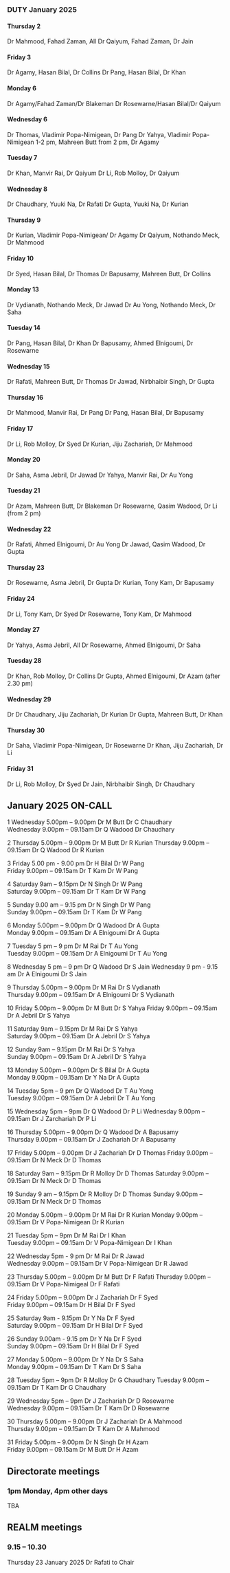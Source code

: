 

### DUTY January 2025

#### Thursday 2 
Dr Mahmood, Fahad Zaman, All
Dr Qaiyum, Fahad Zaman, Dr Jain

#### Friday 3
Dr Agamy, Hasan Bilal, Dr Collins
Dr Pang, Hasan Bilal, Dr Khan

#### Monday 6
Dr Agamy/Fahad Zaman/Dr Blakeman
Dr Rosewarne/Hasan Bilal/Dr Qaiyum

#### Wednesday 6
Dr Thomas, Vladimir Popa-Nimigean, Dr Pang
Dr Yahya, Vladimir Popa-Nimigean 1-2 pm, Mahreen Butt from 2 pm, Dr Agamy

#### Tuesday 7
Dr Khan, Manvir Rai, Dr Qaiyum
Dr Li, Rob Molloy, Dr Qaiyum

#### Wednesday 8
Dr Chaudhary, Yuuki Na, Dr Rafati
Dr Gupta, Yuuki Na, Dr Kurian

#### Thursday 9
Dr Kurian, Vladimir Popa-Nimigean/ Dr Agamy
Dr Qaiyum, Nothando Meck, Dr Mahmood

#### Friday 10
Dr Syed, Hasan Bilal, Dr Thomas
Dr Bapusamy, Mahreen Butt, Dr Collins

#### Monday 13
Dr Vydianath, Nothando Meck, Dr Jawad
Dr Au Yong, Nothando Meck, Dr Saha

#### Tuesday 14
Dr Pang, Hasan Bilal, Dr Khan
Dr Bapusamy, Ahmed Elnigoumi, Dr Rosewarne

#### Wednesday 15
Dr Rafati, Mahreen Butt, Dr Thomas
Dr Jawad, Nirbhaibir Singh, Dr Gupta

#### Thursday 16
Dr Mahmood, Manvir Rai, Dr Pang
Dr Pang, Hasan Bilal, Dr Bapusamy

#### Friday 17
Dr Li, Rob Molloy, Dr Syed
Dr Kurian, Jiju Zachariah, Dr Mahmood

#### Monday 20
Dr Saha, Asma Jebril, Dr Jawad
Dr Yahya, Manvir Rai, Dr Au Yong

#### Tuesday 21
Dr Azam, Mahreen Butt, Dr Blakeman
Dr Rosewarne, Qasim Wadood, Dr Li (from 2 pm)

#### Wednesday 22
Dr Rafati, Ahmed Elnigoumi, Dr Au Yong
Dr Jawad, Qasim Wadood, Dr Gupta

#### Thursday 23
Dr Rosewarne, Asma Jebril, Dr Gupta
Dr Kurian, Tony Kam, Dr Bapusamy

#### Friday 24
Dr Li, Tony Kam, Dr Syed
Dr Rosewarne, Tony Kam, Dr Mahmood

#### Monday 27
Dr Yahya, Asma Jebril, All
Dr Rosewarne, Ahmed Elnigoumi, Dr Saha

#### Tuesday 28
Dr Khan, Rob Molloy, Dr Collins
Dr Gupta, Ahmed Elnigoumi, Dr Azam (after 2.30 pm)

#### Wednesday 29
Dr Dr Chaudhary, Jiju Zachariah, Dr Kurian
Dr Gupta, Mahreen Butt, Dr Khan

#### Thursday 30
Dr Saha, Vladimir Popa-Nimigean, Dr Rosewarne
Dr Khan, Jiju Zachariah, Dr Li

#### Friday 31
Dr Li, Rob Molloy, Dr Syed
Dr Jain, Nirbhaibir Singh, Dr Chaudhary

## January 2025 ON-CALL

1	Wednesday 5.00pm – 9.00pm	Dr M Butt	Dr C Chaudhary	
	Wednesday 9.00pm – 09.15am	Dr Q Wadood	Dr Chaudhary	

2	Thursday 5.00pm – 9.00pm	Dr M Butt 	Dr R Kurian	
	Thursday 9.00pm – 09.15am	Dr Q Wadood	Dr R Kurian
 
3	Friday 5.00 pm - 9.00 pm 	Dr H Bilal	Dr W Pang	
	Friday 9.00pm – 09.15am		Dr T Kam	Dr W Pang

4	Saturday 9am – 9.15pm		Dr N Singh	Dr W Pang	
	Saturday 9.00pm – 09.15am	Dr T Kam 	Dr W Pang	
  
5	Sunday 9.00 am – 9.15 pm	Dr N Singh	Dr W Pang	
	Sunday 9.00pm – 09.15am		Dr T Kam	Dr W Pang	
 
6	Monday 5.00pm – 9.00pm		Dr Q Wadood	Dr A Gupta	
	Monday 9.00pm – 09.15am		Dr A Elnigoumi	Dr A Gupta	
 
7	Tuesday 5 pm – 9 pm		Dr M Rai	Dr T Au Yong	
	Tuesday 9.00pm – 09.15am	Dr A Elnigoumi	Dr T Au Yong	
 
8	Wednesday 5 pm – 9 pm		Dr Q Wadood	Dr S Jain
	Wednesday 9 pm - 9.15 am	Dr A Elnigoumi	Dr S Jain	
 
9	Thursday 5.00pm – 9.00pm	Dr M Rai	Dr S Vydianath	
	Thursday 9.00pm – 09.15am	Dr A Elnigoumi	Dr S Vydianath	
 
10	Friday 5.00pm – 9.00pm		Dr M Butt	Dr S Yahya
	Friday 9.00pm – 09.15am		Dr A Jebril	Dr S Yahya
 
11	Saturday 9am – 9.15pm		Dr M Rai	Dr S Yahya	
	Saturday 9.00pm – 09.15am	Dr A Jebril	Dr S Yahya	
 
12	Sunday 9am – 9.15pm		Dr M Rai	Dr S Yahya	
	Sunday 9.00pm – 09.15am		Dr A Jebril	Dr S Yahya	
 
13	Monday 5.00pm – 9.00pm		Dr S Bilal	Dr A Gupta 	
	Monday 9.00pm – 09.15am		Dr Y Na		Dr A Gupta	
 
14	Tuesday 5pm – 9 pm 		Dr Q Wadood	Dr T Au Yong	
	Tuesday 9.00pm – 09.15am	Dr A Jebril	Dr T Au Yong	
 
15	Wednesday 5pm – 9pm		Dr Q Wadood	Dr P Li	
	Wednesday 9.00pm – 09.15am	Dr J Zarchariah	Dr P Li	
 
16	Thursday 5.00pm – 9.00pm	Dr Q Wadood	Dr A Bapusamy	
	Thursday 9.00pm – 09.15am	Dr J Zachariah	Dr A Bapusamy	
 
17	Friday 5.00pm – 9.00pm		Dr J Zachariah	Dr D Thomas	
	Friday 9.00pm – 09.15am		Dr N Meck	Dr D Thomas	
 
18	Saturday 9am – 9.15pm		Dr R Molloy	Dr D Thomas	
	Saturday 9.00pm – 09.15am	Dr N Meck	Dr D Thomas	
 
19	Sunday 9 am – 9.15pm		Dr R Molloy	Dr D Thomas	
	Sunday 9.00pm – 09.15am		Dr N Meck	Dr D Thomas	
 
20	Monday 5.00pm – 9.00pm		Dr M Rai		Dr R Kurian	
	Monday 9.00pm – 09.15am		Dr V Popa-Nimigean	Dr R Kurian
 
21	Tuesday 5pm – 9pm		Dr M Rai		Dr I Khan	
	Tuesday 9.00pm – 09.15am	Dr V Popa-Nimigean	Dr I Khan
 
22	Wednesday 5pm - 9 pm		Dr M Rai		Dr R Jawad	
	Wednesday 9.00pm – 09.15am	Dr V Popa-Nimigean	Dr R Jawad	
 
23	Thursday 5.00pm – 9.00pm	Dr M Butt		Dr F Rafati	
	Thursday 9.00pm – 09.15am	Dr V Popa-Nimigeal	Dr F Rafati	
 
24	Friday 5.00pm – 9.00pm		Dr J Zachariah	Dr F Syed	
	Friday 9.00pm – 09.15am		Dr H Bilal	Dr F Syed	
 
25	Saturday 9am - 9.15pm		Dr Y Na		Dr F Syed	
	Saturday 9.00pm – 09.15am	Dr H Bilal	Dr F Syed	
 
26	Sunday 9.00am - 9.15 pm		Dr Y Na		Dr F Syed	
	Sunday 9.00pm – 09.15am		Dr H Bilal	Dr F Syed	
 
27	Monday 5.00pm – 9.00pm		Dr Y Na		Dr S Saha	
	Monday 9.00pm – 09.15am		Dr T Kam	Dr S Saha	
 
28	Tuesday 5pm – 9pm		Dr R Molloy	Dr G Chaudhary
	Tuesday 9.00pm – 09.15am	Dr T Kam	Dr G Chaudhary
 
29	Wednesday 5pm – 9pm		Dr J Zachariah	Dr D Rosewarne	
	Wednesday 9.00pm – 09.15am	Dr T Kam	Dr D Rosewarne
 
30	Thursday 5.00pm – 9.00pm	Dr J Zachariah	Dr A Mahmood	
	Thursday 9.00pm – 09.15am	Dr T Kam	Dr A Mahmood	
 
31	Friday 5.00pm – 9.00pm		Dr N Singh	Dr H Azam	
	Friday 9.00pm – 09.15am		Dr M Butt	Dr H Azam	
 


## Directorate meetings  
### 1pm Monday, 4pm other days

TBA

## REALM meetings
### 9.15 – 10.30

Thursday 23 January 2025	Dr Rafati to Chair




